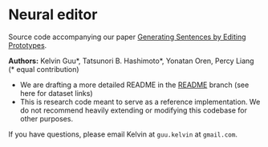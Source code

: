 # Neural editor

Source code accompanying our paper [Generating Sentences by Editing Prototypes](https://arxiv.org/abs/1709.08878).

**Authors:** Kelvin Guu\*, Tatsunori B. Hashimoto\*, Yonatan Oren, Percy Liang
(\* equal contribution)

- We are drafting a more detailed README in the
  [README](https://github.com/kelvinguu/neural-editor/tree/readme) branch (see here for dataset links)
- This is research code meant to serve as a reference implementation. We do not
  recommend heavily extending or modifying this codebase for other purposes.

If you have questions, please email Kelvin at `guu.kelvin` at `gmail.com`.
